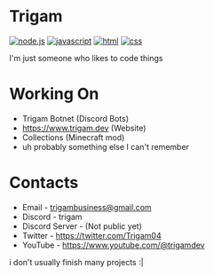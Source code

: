 # Trigam
[![node.js]](https://nodejs.org/)
[![javascript]](https://en.wikipedia.org/wiki/JavaScript)
[![html]](https://en.wikipedia.org/wiki/HTML5)
[![css]](https://en.wikipedia.org/wiki/CSS3)

I'm just someone who likes to code things

# Working On
* Trigam Botnet (Discord Bots)  
* https://www.trigam.dev (Website)
* Collections (Minecraft mod)  
* uh probably something else I can't remember

# Contacts
* Email - trigambusiness@gmail.com  
* Discord - trigam
* Discord Server - (Not public yet) 
* Twitter - https://twitter.com/Trigam04  
* YouTube - https://www.youtube.com/@trigamdev

i don't usually finish many projects :|


[node.js]: https://img.shields.io/badge/node.js-339933?style=for-the-badge&labelColor=1e2122&logo=node.js
[javascript]: https://img.shields.io/badge/javascript-f7df1e?style=for-the-badge&labelColor=f7df1e&logoColor=333333&logo=javascript
[html]: https://img.shields.io/badge/HTML-F06529?style=for-the-badge&labelColor=F06529&logoColor=FFFFFF&logo=html5
[css]: https://img.shields.io/badge/CSS-2965F1?style=for-the-badge&labelColor=2965F1&logoColor=FFFFFF&logo=css3
